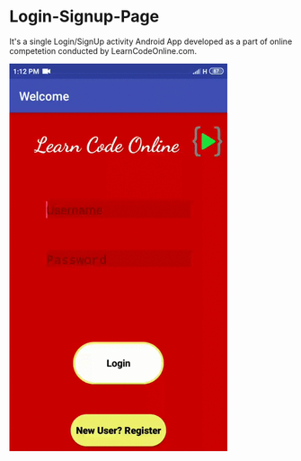 # Login-Signup-Page

It's a single Login/SignUp activity Android App developed as a part of online competetion conducted by LearnCodeOnline.com.

![](LCO-Login&SignUp.gif)

